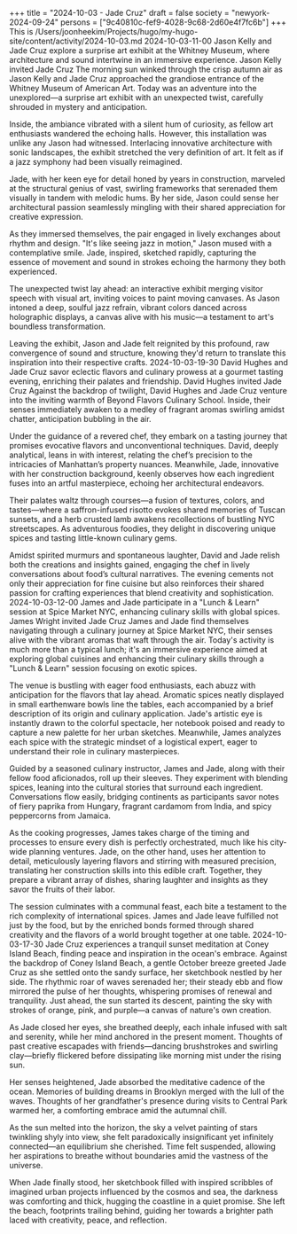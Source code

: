 +++
title = "2024-10-03 - Jade Cruz"
draft = false
society = "newyork-2024-09-24"
persons = ["9c40810c-fef9-4028-9c68-2d60e4f7fc6b"]
+++
This is /Users/joonheekim/Projects/hugo/my-hugo-site/content/activity/2024-10-03.md
2024-10-03-11-00
Jason Kelly and Jade Cruz explore a surprise art exhibit at the Whitney Museum, where architecture and sound intertwine in an immersive experience.
Jason Kelly invited Jade Cruz
The morning sun winked through the crisp autumn air as Jason Kelly and Jade Cruz approached the grandiose entrance of the Whitney Museum of American Art. Today was an adventure into the unexplored—a surprise art exhibit with an unexpected twist, carefully shrouded in mystery and anticipation.

Inside, the ambiance vibrated with a silent hum of curiosity, as fellow art enthusiasts wandered the echoing halls. However, this installation was unlike any Jason had witnessed. Interlacing innovative architecture with sonic landscapes, the exhibit stretched the very definition of art. It felt as if a jazz symphony had been visually reimagined.

Jade, with her keen eye for detail honed by years in construction, marveled at the structural genius of vast, swirling frameworks that serenaded them visually in tandem with melodic hums. By her side, Jason could sense her architectural passion seamlessly mingling with their shared appreciation for creative expression.

As they immersed themselves, the pair engaged in lively exchanges about rhythm and design. "It's like seeing jazz in motion," Jason mused with a contemplative smile. Jade, inspired, sketched rapidly, capturing the essence of movement and sound in strokes echoing the harmony they both experienced.

The unexpected twist lay ahead: an interactive exhibit merging visitor speech with visual art, inviting voices to paint moving canvases. As Jason intoned a deep, soulful jazz refrain, vibrant colors danced across holographic displays, a canvas alive with his music—a testament to art's boundless transformation.

Leaving the exhibit, Jason and Jade felt reignited by this profound, raw convergence of sound and structure, knowing they'd return to translate this inspiration into their respective crafts.
2024-10-03-19-30
David Hughes and Jade Cruz savor eclectic flavors and culinary prowess at a gourmet tasting evening, enriching their palates and friendship.
David Hughes invited Jade Cruz
Against the backdrop of twilight, David Hughes and Jade Cruz venture into the inviting warmth of Beyond Flavors Culinary School. Inside, their senses immediately awaken to a medley of fragrant aromas swirling amidst chatter, anticipation bubbling in the air. 

Under the guidance of a revered chef, they embark on a tasting journey that promises evocative flavors and unconventional techniques. David, deeply analytical, leans in with interest, relating the chef’s precision to the intricacies of Manhattan’s property nuances. Meanwhile, Jade, innovative with her construction background, keenly observes how each ingredient fuses into an artful masterpiece, echoing her architectural endeavors.

Their palates waltz through courses—a fusion of textures, colors, and tastes—where a saffron-infused risotto evokes shared memories of Tuscan sunsets, and a herb crusted lamb awakens recollections of bustling NYC streetscapes. As adventurous foodies, they delight in discovering unique spices and tasting little-known culinary gems.

Amidst spirited murmurs and spontaneous laughter, David and Jade relish both the creations and insights gained, engaging the chef in lively conversations about food’s cultural narratives. The evening cements not only their appreciation for fine cuisine but also reinforces their shared passion for crafting experiences that blend creativity and sophistication.
2024-10-03-12-00
James and Jade participate in a "Lunch & Learn" session at Spice Market NYC, enhancing culinary skills with global spices.
James Wright invited Jade Cruz
James and Jade find themselves navigating through a culinary journey at Spice Market NYC, their senses alive with the vibrant aromas that waft through the air. Today's activity is much more than a typical lunch; it's an immersive experience aimed at exploring global cuisines and enhancing their culinary skills through a "Lunch & Learn" session focusing on exotic spices.

The venue is bustling with eager food enthusiasts, each abuzz with anticipation for the flavors that lay ahead. Aromatic spices neatly displayed in small earthenware bowls line the tables, each accompanied by a brief description of its origin and culinary application. Jade's artistic eye is instantly drawn to the colorful spectacle, her notebook poised and ready to capture a new palette for her urban sketches. Meanwhile, James analyzes each spice with the strategic mindset of a logistical expert, eager to understand their role in culinary masterpieces.

Guided by a seasoned culinary instructor, James and Jade, along with their fellow food aficionados, roll up their sleeves. They experiment with blending spices, leaning into the cultural stories that surround each ingredient. Conversations flow easily, bridging continents as participants savor notes of fiery paprika from Hungary, fragrant cardamom from India, and spicy peppercorns from Jamaica.

As the cooking progresses, James takes charge of the timing and processes to ensure every dish is perfectly orchestrated, much like his city-wide planning ventures. Jade, on the other hand, uses her attention to detail, meticulously layering flavors and stirring with measured precision, translating her construction skills into this edible craft. Together, they prepare a vibrant array of dishes, sharing laughter and insights as they savor the fruits of their labor.

The session culminates with a communal feast, each bite a testament to the rich complexity of international spices. James and Jade leave fulfilled not just by the food, but by the enriched bonds formed through shared creativity and the flavors of a world brought together at one table.
2024-10-03-17-30
Jade Cruz experiences a tranquil sunset meditation at Coney Island Beach, finding peace and inspiration in the ocean's embrace.
Against the backdrop of Coney Island Beach, a gentle October breeze greeted Jade Cruz as she settled onto the sandy surface, her sketchbook nestled by her side. The rhythmic roar of waves serenaded her; their steady ebb and flow mirrored the pulse of her thoughts, whispering promises of renewal and tranquility. Just ahead, the sun started its descent, painting the sky with strokes of orange, pink, and purple—a canvas of nature's own creation.

As Jade closed her eyes, she breathed deeply, each inhale infused with salt and serenity, while her mind anchored in the present moment. Thoughts of past creative escapades with friends—dancing brushstrokes and swirling clay—briefly flickered before dissipating like morning mist under the rising sun.

Her senses heightened, Jade absorbed the meditative cadence of the ocean. Memories of building dreams in Brooklyn merged with the lull of the waves. Thoughts of her grandfather's presence during visits to Central Park warmed her, a comforting embrace amid the autumnal chill.

As the sun melted into the horizon, the sky a velvet painting of stars twinkling shyly into view, she felt paradoxically insignificant yet infinitely connected—an equilibrium she cherished. Time felt suspended, allowing her aspirations to breathe without boundaries amid the vastness of the universe.

When Jade finally stood, her sketchbook filled with inspired scribbles of imagined urban projects influenced by the cosmos and sea, the darkness was comforting and thick, hugging the coastline in a quiet promise. She left the beach, footprints trailing behind, guiding her towards a brighter path laced with creativity, peace, and reflection.
